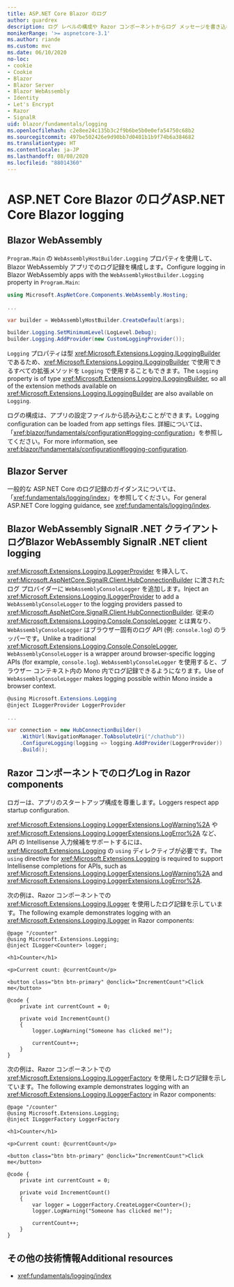 ```yaml
---
title: ASP.NET Core Blazor のログ
author: guardrex
description: ログ レベルの構成や Razor コンポーネントからログ メッセージを書き込む方法など、Blazor アプリでのログ記録について説明します。
monikerRange: '>= aspnetcore-3.1'
ms.author: riande
ms.custom: mvc
ms.date: 06/10/2020
no-loc:
- cookie
- Cookie
- Blazor
- Blazor Server
- Blazor WebAssembly
- Identity
- Let's Encrypt
- Razor
- SignalR
uid: blazor/fundamentals/logging
ms.openlocfilehash: c2e8ee24c135b3c2f9b6be5b0e0efa54750c68b2
ms.sourcegitcommit: 497be502426e9d90bb7d0401b1b9f74b6a384682
ms.translationtype: HT
ms.contentlocale: ja-JP
ms.lasthandoff: 08/08/2020
ms.locfileid: "88014360"
---
```

# <a name="aspnet-core-no-locblazor-logging"></a><span data-ttu-id="40e8a-103">ASP.NET Core Blazor のログ</span><span class="sxs-lookup"><span data-stu-id="40e8a-103">ASP.NET Core Blazor logging</span></span>

## Blazor WebAssembly

<span data-ttu-id="40e8a-104">`Program.Main` の `WebAssemblyHostBuilder.Logging` プロパティを使用して、Blazor WebAssembly アプリでのログ記録を構成します。</span><span class="sxs-lookup"><span data-stu-id="40e8a-104">Configure logging in Blazor WebAssembly apps with the `WebAssemblyHostBuilder.Logging` property in `Program.Main`:</span></span>

```csharp
using Microsoft.AspNetCore.Components.WebAssembly.Hosting;

...

var builder = WebAssemblyHostBuilder.CreateDefault(args);

builder.Logging.SetMinimumLevel(LogLevel.Debug);
builder.Logging.AddProvider(new CustomLoggingProvider());
```

<span data-ttu-id="40e8a-105">`Logging` プロパティは型 <xref:Microsoft.Extensions.Logging.ILoggingBuilder> であるため、<xref:Microsoft.Extensions.Logging.ILoggingBuilder> で使用できるすべての拡張メソッドを `Logging` で使用することもできます。</span><span class="sxs-lookup"><span data-stu-id="40e8a-105">The `Logging` property is of type <xref:Microsoft.Extensions.Logging.ILoggingBuilder>, so all of the extension methods available on <xref:Microsoft.Extensions.Logging.ILoggingBuilder> are also available on `Logging`.</span></span>

<span data-ttu-id="40e8a-106">ログの構成は、アプリの設定ファイルから読み込むことができます。</span><span class="sxs-lookup"><span data-stu-id="40e8a-106">Logging configuration can be loaded from app settings files.</span></span> <span data-ttu-id="40e8a-107">詳細については、「<xref:blazor/fundamentals/configuration#logging-configuration>」を参照してください。</span><span class="sxs-lookup"><span data-stu-id="40e8a-107">For more information, see <xref:blazor/fundamentals/configuration#logging-configuration>.</span></span>

## Blazor Server

<span data-ttu-id="40e8a-108">一般的な ASP.NET Core のログ記録のガイダンスについては、「<xref:fundamentals/logging/index>」を参照してください。</span><span class="sxs-lookup"><span data-stu-id="40e8a-108">For general ASP.NET Core logging guidance, see <xref:fundamentals/logging/index>.</span></span>

## <a name="no-locblazor-webassembly-no-locsignalr-net-client-logging"></a><span data-ttu-id="40e8a-109">Blazor WebAssembly SignalR .NET クライアント ログ</span><span class="sxs-lookup"><span data-stu-id="40e8a-109">Blazor WebAssembly SignalR .NET client logging</span></span>

<span data-ttu-id="40e8a-110"><xref:Microsoft.Extensions.Logging.ILoggerProvider> を挿入して、<xref:Microsoft.AspNetCore.SignalR.Client.HubConnectionBuilder> に渡されたログ プロバイダーに `WebAssemblyConsoleLogger` を追加します。</span><span class="sxs-lookup"><span data-stu-id="40e8a-110">Inject an <xref:Microsoft.Extensions.Logging.ILoggerProvider> to add a `WebAssemblyConsoleLogger` to the logging providers passed to <xref:Microsoft.AspNetCore.SignalR.Client.HubConnectionBuilder>.</span></span> <span data-ttu-id="40e8a-111">従来の <xref:Microsoft.Extensions.Logging.Console.ConsoleLogger> とは異なり、`WebAssemblyConsoleLogger` はブラウザー固有のログ API (例: `console.log`) のラッパーです。</span><span class="sxs-lookup"><span data-stu-id="40e8a-111">Unlike a traditional <xref:Microsoft.Extensions.Logging.Console.ConsoleLogger>, `WebAssemblyConsoleLogger` is a wrapper around browser-specific logging APIs (for example, `console.log`).</span></span> <span data-ttu-id="40e8a-112">`WebAssemblyConsoleLogger` を使用すると、ブラウザー コンテキスト内の Mono 内でログ記録できるようになります。</span><span class="sxs-lookup"><span data-stu-id="40e8a-112">Use of `WebAssemblyConsoleLogger` makes logging possible within Mono inside a browser context.</span></span>

```csharp
@using Microsoft.Extensions.Logging
@inject ILoggerProvider LoggerProvider

...

var connection = new HubConnectionBuilder()
    .WithUrl(NavigationManager.ToAbsoluteUri("/chathub"))
    .ConfigureLogging(logging => logging.AddProvider(LoggerProvider))
    .Build();
```

## <a name="log-in-no-locrazor-components"></a><span data-ttu-id="40e8a-113">Razor コンポーネントでのログ</span><span class="sxs-lookup"><span data-stu-id="40e8a-113">Log in Razor components</span></span>

<span data-ttu-id="40e8a-114">ロガーは、アプリのスタートアップ構成を尊重します。</span><span class="sxs-lookup"><span data-stu-id="40e8a-114">Loggers respect app startup configuration.</span></span>

<span data-ttu-id="40e8a-115"><xref:Microsoft.Extensions.Logging.LoggerExtensions.LogWarning%2A> や <xref:Microsoft.Extensions.Logging.LoggerExtensions.LogError%2A> など、API の Intellisense 入力候補をサポートするには、<xref:Microsoft.Extensions.Logging> の `using` ディレクティブが必要です。</span><span class="sxs-lookup"><span data-stu-id="40e8a-115">The `using` directive for <xref:Microsoft.Extensions.Logging> is required to support Intellisense completions for APIs, such as <xref:Microsoft.Extensions.Logging.LoggerExtensions.LogWarning%2A> and <xref:Microsoft.Extensions.Logging.LoggerExtensions.LogError%2A>.</span></span>

<span data-ttu-id="40e8a-116">次の例は、Razor コンポーネントでの <xref:Microsoft.Extensions.Logging.ILogger> を使用したログ記録を示しています。</span><span class="sxs-lookup"><span data-stu-id="40e8a-116">The following example demonstrates logging with an <xref:Microsoft.Extensions.Logging.ILogger> in Razor components:</span></span>

```razor
@page "/counter"
@using Microsoft.Extensions.Logging;
@inject ILogger<Counter> logger;

<h1>Counter</h1>

<p>Current count: @currentCount</p>

<button class="btn btn-primary" @onclick="IncrementCount">Click me</button>

@code {
    private int currentCount = 0;

    private void IncrementCount()
    {
        logger.LogWarning("Someone has clicked me!");

        currentCount++;
    }
}
```

<span data-ttu-id="40e8a-117">次の例は、Razor コンポーネントでの <xref:Microsoft.Extensions.Logging.ILoggerFactory> を使用したログ記録を示しています。</span><span class="sxs-lookup"><span data-stu-id="40e8a-117">The following example demonstrates logging with an <xref:Microsoft.Extensions.Logging.ILoggerFactory> in Razor components:</span></span>

```razor
@page "/counter"
@using Microsoft.Extensions.Logging;
@inject ILoggerFactory LoggerFactory

<h1>Counter</h1>

<p>Current count: @currentCount</p>

<button class="btn btn-primary" @onclick="IncrementCount">Click me</button>

@code {
    private int currentCount = 0;

    private void IncrementCount()
    {
        var logger = LoggerFactory.CreateLogger<Counter>();
        logger.LogWarning("Someone has clicked me!");

        currentCount++;
    }
}
```

## <a name="additional-resources"></a><span data-ttu-id="40e8a-118">その他の技術情報</span><span class="sxs-lookup"><span data-stu-id="40e8a-118">Additional resources</span></span>

* <xref:fundamentals/logging/index>
